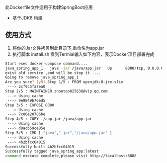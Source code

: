 此Dockerfile文件适用于构建SpringBoot应用

+ 基于JDK8 构建

## 使用方式
1. 将你的Jar文件拷贝到此目录下,重命名为app.jar 
2. 执行脚本 install.sh 看到Termial输入如下内容，表示Docker项目部署完成

```sh
Start exec docker-compose command....
java_spring_app_1   java -jar /java/app.jar   Up      8080/tcp, 0.0.0.0:8888->9090/tcp
exist old service ,and will be stop it ....
Going to remove java_spring_app_1
Are you sure? [yN] Step 1/5 : FROM openjdk:8-jre-slim
 ---> 2cf9c5fa7ea0
Step 2/5 : MAINTAINER zhoutao825638@vip.qq.com
 ---> Using cache
 ---> 9e9849b76ed5
Step 3/5 : EXPOSE 8080
 ---> Using cache
 ---> 7c00e20786be
Step 4/5 : COPY ./app.jar /java/app.jar
 ---> Using cache
 ---> d8acb59ce85e
Step 5/5 : CMD [ "java","-jar","/java/app.jar" ]
 ---> Using cache
 ---> 4b2bfcc64015
Successfully built 4b2bfcc64015
Successfully tagged java_spring_app:latest
command execute complete,please visit http://localhost:8888

``` 
